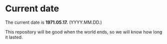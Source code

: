 # Current date

The current date is **1971.05.17.** (YYYY.MM.DD.)

This repository will be good when the world ends, so we will know how long it lasted.